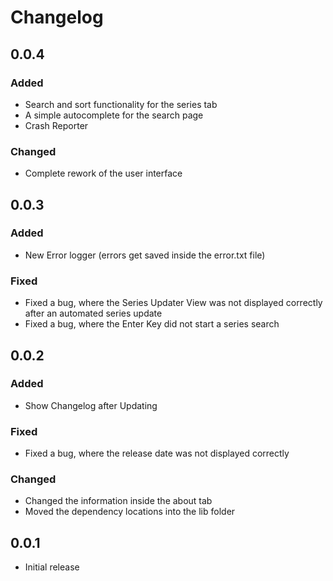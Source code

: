 # Changelog
## 0.0.4
### Added
* Search and sort functionality for the series tab
* A simple autocomplete for the search page
* Crash Reporter
### Changed
* Complete rework of the user interface
## 0.0.3
### Added
* New Error logger (errors get saved inside the error.txt file)
### Fixed
* Fixed a bug, where the Series Updater View was not displayed correctly after an automated series update
* Fixed a bug, where the Enter Key did not start a series search
## 0.0.2
### Added
* Show Changelog after Updating
### Fixed
* Fixed a bug, where the release date was not displayed correctly
### Changed
* Changed the information inside the about tab
* Moved the dependency locations into the lib folder
## 0.0.1
* Initial release